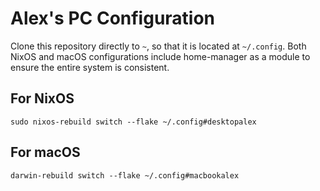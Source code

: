 # Alex's PC Configuration

Clone this repository directly to `~`, so that it is located at `~/.config`.
Both NixOS and macOS configurations include home-manager as a module to ensure the entire system is consistent.

## For NixOS

```
sudo nixos-rebuild switch --flake ~/.config#desktopalex
```

## For macOS

```
darwin-rebuild switch --flake ~/.config#macbookalex
```
